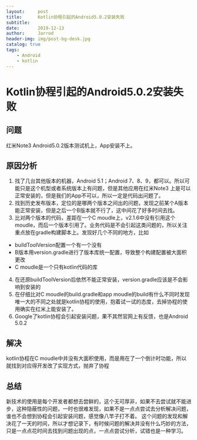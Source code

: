 ```yaml
---
layout:     post
title:      Kotlin协程引起的Android5.0.2安装失败
subtitle:   
date:       2019-12-13
author:     Jarrod
header-img: img/post-bg-desk.jpg
catalog: true
tags:
    - Android 
    - kotlin
---
```

# Kotlin协程引起的Android5.0.2安装失败
## 问题
红米Note3 Android5.0.2版本测试机上，App安装不上。
## 原因分析
1. 找了几台其他版本的机器，Android 5.1；Android 7、8、9，都可以。所以可能只是这个机型或者系统版本上有问题，但是其他应用在红米Note3 上是可以正常安装的，但是我们的App不可以，所以一定是代码出问题了。
2. 找到历史发布版本，定位的是哪两个版本之间出的问题，发现之前某个A版本能正常安装，但是之后一个B版本就不行了，这中间花了好多时间去找。
3. 比对两个版本的代码，差距在一个C moudle上，v2.1.6中没有引用这个moudle，而后一个版本引用了。业务代码是不会引起这类问题的，所以关注重点放在gradle构建脚本上。发现好几个不同的地方，比如
 * buildToolVersion配置一个有一个没有
 * B版本用version.gradle进行了版本库统一配置，导致整个构建配置被大面积更改
 * C moudle是一个只有kotlin代码的库
4. 在还原buildToolVersion后依然不能正常安装，version.gradle应该是不会影响到安装的
5. 在仔细比对C moudle的build.gradle和app moudle的build有什么不同时发现唯一大的不同之处就是kotlin协程的使用，抱着试一试的态度，去掉协程的使用确实在红米上能安装了。
6. Google了kotlin协程会引起安装问题，果不其然官网上有反馈，也是Android 5.0.2

## 解决
kotlin协程在C moudle中并没有大面积使用，而是用在了一个倒计时功能，所以就找到对应得开发改了实现方式，抛弃了协程

## 总结
新技术的使用是每个开发者都想去尝鲜的，这个无可厚非，如果不去尝试就不能进步，这种隐蔽性的问题，一时也很难发现，如果不是一点点尝试去分析解决问题，谁也不会想到协程会引起安装问题，感觉像八竿子打不着。
这个问题的发现和解决花了一天的时间，所以才想记录下，有时候问题的解决并没有什么巧妙的方法，只是一点点花时间去找到问题出现的点，一点点尝试分析，试错也是一种学习。